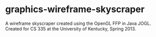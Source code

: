 graphics-wireframe-skyscraper
=============================

A wireframe skyscraper created using the OpenGL FFP in Java JOGL.  Created for CS 335 at the University of Kentucky, Spring 2013.
